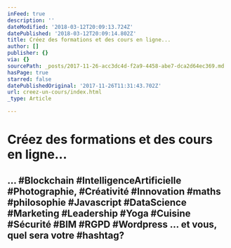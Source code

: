 ```yaml
---
inFeed: true
description: ''
dateModified: '2018-03-12T20:09:13.724Z'
datePublished: '2018-03-12T20:09:14.802Z'
title: Créez des formations et des cours en ligne...
author: []
publisher: {}
via: {}
sourcePath: _posts/2017-11-26-acc3dc4d-f2a9-4458-abe7-dca2d64ec369.md
hasPage: true
starred: false
datePublishedOriginal: '2017-11-26T11:31:43.702Z'
url: creez-un-cours/index.html
_type: Article

---
```

# **Créez des formations et des cours en ligne...**

## ... \#Blockchain \#IntelligenceArtificielle \#Photographie, \#Créativité \#Innovation \#maths \#philosophie \#Javascript \#DataScience \#Marketing \#Leadership \#Yoga \#Cuisine \#Sécurité \#BIM \#RGPD \#Wordpress ... **et vous, quel sera votre \#hashtag?**